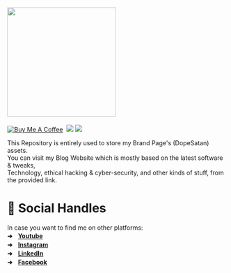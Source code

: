 <h1 align="left"><a href="https://bit.ly/3iBAz9U">
<img src="https://gitlab.com/utsanjan/DopeSatan/-/raw/master/footer.png" style="width: 250px"></a></h1>

[![Buy Me A Coffee](https://img.shields.io/badge/Buy_Me_A_Coffee-FFDD00?style=flat&logo=buy-me-a-coffee&logoColor=black)](https://www.buymeacoffee.com/utsanjan)‎ ‎
[![](https://dcbadge.vercel.app/api/server/uavTPkr?style=plastic)](https://discord.gg/bvzTHWnD3n)‎ ‎
[![](https://img.shields.io/github/license/utsanjan/DopeSatan?logoColor=red&style=plastic)](https://github.com/utsanjan/DopeSatan/blob/main/LICENSE)‎ ‎

This Repository is entirely used to store my Brand Page's (DopeSatan) assets.
<br/>You can visit my Blog Website which is mostly based on the latest software &amp; tweaks,
<br/>Technology, ethical hacking &amp; cyber-security, and other kinds of stuff, from the provided link.

# 📲 Social Handles
In case you want to find me on other platforms:<br>
**➜ㅤ[Youtube](https://www.youtube.com/dopesatan)<br>
➜ㅤ[Instagram](https://www.instagram.com/utsanjan)<br>
➜ㅤ[LinkedIn](https://www.linkedin.com/in/utsanjan)<br>
➜ㅤ[Facebook](https://www.facebook.com/utsanjan)**
